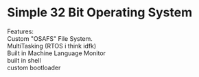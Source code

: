 <h1>Simple 32 Bit Operating System</h1>

Features:<br>
Custom "OSAFS" File System.<br>
MultiTasking (RTOS i think idfk)<br>
Built in Machine Language Monitor<br>
built in shell<br>
custom bootloader<br>
